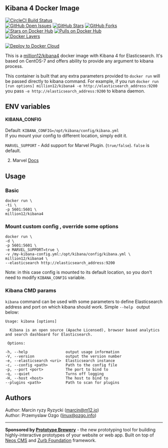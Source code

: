 ## Kibana 4 Docker Image
[![CircleCI Build Status](https://img.shields.io/circleci/project/million12/docker-kibana4/master.svg)](https://circleci.com/gh/million12/docker-kibana4/tree/master)  
[![GitHub Open Issues](https://img.shields.io/github/issues/million12/docker-kibana4.svg)](https://github.com/million12/docker-kibana4/issues)
[![GitHub Stars](https://img.shields.io/github/stars/million12/docker-kibana4.svg)](https://github.com/million12/docker-kibana4)
[![GitHub Forks](https://img.shields.io/github/forks/million12/docker-kibana4.svg)](https://github.com/million12/docker-kibana4)  
[![Stars on Docker Hub](https://img.shields.io/docker/stars/million12/kibana4.svg)](https://hub.docker.com/r/million12/kibana4)
[![Pulls on Docker Hub](https://img.shields.io/docker/pulls/million12/kibana4.svg)](https://hub.docker.com/r/million12/kibana4)  
[![Docker Layers](https://badge.imagelayers.io/million12/kibana4:latest.svg)](https://hub.docker.com/r/million12/kibana4)

 [![Deploy to Docker Cloud](https://files.cloud.docker.com/images/deploy-to-dockercloud.svg)](https://cloud.docker.com/stack/deploy/?repo=https://github.com/million12/docker-kibana4/tree/master)

This is a [million12/kibana4](https://registry.hub.docker.com/u/million12/kibana4/) docker image with Kibana 4 for Elasticsearch. It's based on CentOS-7 and offers ability to provide any argument to kibana process.

This container is built that any extra parameters provided to `docker run` will be passed directly to kibana command. For example, if you run `docker run [run options] million12/kibana4 -e http://elasticsearch_address:9200` you pass `-e http://elasticsearch_address:9200` to kibana daemon.

## ENV variables

#### KIBANA_CONFIG
Default: `KIBANA_CONFIG=/opt/kibana/config/kibana.yml`  
If you mount your config to different location, simply edit it.

`MARVEL_SUPPORT` - Add support for Marvel Plugin. (`true/false`). `false` is default.

2. Marvel [Docs](http://www.elasticsearch.org/overview/marvel/)



## Usage
### Basic

    docker run \
    -ti \
    -p 5601:5601 \
    million12/kibana4

### Mount custom config , override some options

    docker run \
    -d \
    -p 5601:5601 \
    -e MARVEL_SUPPORT=true \
    -v /my-kibana-config.yml:/opt/kibana/config/kibana.yml \
    million12/kibana4 \
    --elasticsearch http://elasticsearch_address:9200

Note: in this case config is mounted to its default location, so you don't need to modify `KIBANA_CONFIG` variable.

### Kibana CMD params
`kibana` command can be used with some parameters to define Elasticsearch address and port on which kibana should work. Simple `--help ` output below:   

	Usage: kibana [options]

	  Kibana is an open source (Apache Licensed), browser based analytics and search dashboard for Elasticsearch.

 	 Options:

    -h, --help                 output usage information
    -V, --version              output the version number
    -e, --elasticsearch <uri>  Elasticsearch instance
    -c, --config <path>        Path to the config file
    -p, --port <port>          The port to bind to
    -q, --quiet                Turns off logging
    -H, --host <host>          The host to bind to
    --plugins <path>           Path to scan for plugins

## Authors

Author: Marcin ryzy Ryzycki (<marcin@m12.io>)  
Author: Przemyslaw Ozgo (<linux@ozgo.info>)

---

**Sponsored by [Prototype Brewery](http://prototypebrewery.io/)** - the new prototyping tool for building highly-interactive prototypes of your website or web app. Built on top of [Neos CMS](https://www.neos.io/) and [Zurb Foundation](http://foundation.zurb.com/) framework.

